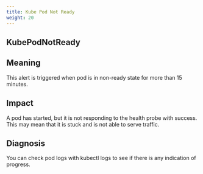 ```yaml
---
title: Kube Pod Not Ready
weight: 20
---
```



## KubePodNotReady

## Meaning

This alert is triggered when pod is in non-ready state for more than 15 minutes.

## Impact

A pod has started, but it is not responding to the health probe with success. 
This may mean that it is stuck and is not able to serve traffic. 

## Diagnosis

You can check pod logs with kubectl logs to see if there is any indication of progress.
